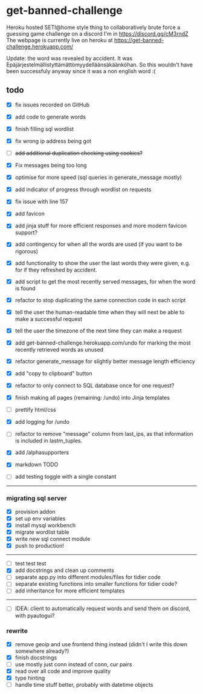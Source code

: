 # get-banned-challenge
Heroku hosted SETI@home style thing to collaboratively brute force a guessing game challenge on a discord I'm in https://discord.gg/cM3rndZ
The webpage is currently live on heroku at https://get-banned-challenge.herokuapp.com/

Update: the word was revealed by accident. It was Epäjärjestelmällistyttämättömyydelläänsäkäänköhan. So this wouldn't have been successfuly anyway since it was a non english word :(

## todo

- [x] fix issues recorded on GitHub
- [x] add code to generate words
- [x] finish filling sql wordlist
- [x] fix wrong ip address being got
- [ ] ~~add additional duplication checking using cookies?~~
- [x] Fix messages being too long
- [x] optimise for more speed (sql queries in generate_message mostly)
- [x] add indicator of progress through wordlist on requests
- [x] fix issue with line 157
- [x] add favicon
- [x] add jinja stuff for more efficient responses and more modern favicon support?
- [x] add contingency for when all the words are used (if you want to be rigorous)
- [x] add functionality to show the user the last words they were given, e.g. for if they refreshed by accident.
- [x] add script to get the most recently served messages, for when the word is found
- [x] refactor to stop duplicating the same connection code in each script
- [x] tell the user the human-readable time when they will next be able to make a successful request
- [x] tell the user the timezone of the next time they can make a request 
- [x] add get-banned-challenge.herokuapp.com/undo for marking the most recently retrieved words as unused
- [x] refactor generate_message for slightly better message length efficiency
- [x] add "copy to clipboard" button
- [x] refactor to only connect to SQL database once for one request?
- [x] finish making all pages (remaining: /undo) into Jinja templates
- [ ] prettify html/css
- [x] add logging for /undo
- [ ] refactor to remove "message" column from last_ips, as that information is included in lastm_tuples.
- [x] add /alphasupporters
- [x] markdown TODO

- [ ] add testing toggle with a single constant
-------
### migrating sql server
- [x] provision addon
- [x] set up env variables
- [x] install mysql workbench
- [x] migrate wordlist table
- [x] write new sql connect module
- [x] push to production!
-------
- [ ] test test test
- [x] add docstrings and clean up comments
- [ ] separate app.py into different modules/files for tidier code
- [ ] separate existing functions into smaller functions for tidier code?
- [ ] add inheritance for more efficient templates
-------
- [ ] IDEA: client to automatically request words and send them on discord, with pyautogui?

### rewrite
- [x] remove geoip and use frontend thing instead (didn't I write this down somewhere already?)
- [x] finish docstrings
- [ ] use mostly just conn instead of conn, cur pairs
- [x] read over all code and improve quality
- [x] type hinting
- [ ] handle time stuff better, probably with datetime objects

